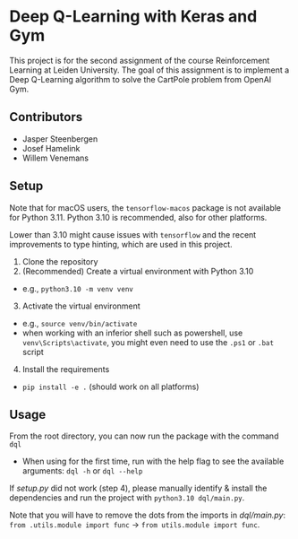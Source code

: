# Deep Q-Learning with Keras and Gym

This project is for the second assignment of the course Reinforcement Learning at Leiden University.
The goal of this assignment is to implement a Deep Q-Learning algorithm to solve the CartPole problem from OpenAI Gym.

## Contributors

- Jasper Steenbergen
- Josef Hamelink
- Willem Venemans

## Setup

Note that for macOS users, the `tensorflow-macos` package is not available for Python 3.11.
Python 3.10 is recommended, also for other platforms.

Lower than 3.10 might cause issues with `tensorflow` and the recent improvements to type hinting, which are used in this project.

1. Clone the repository
2. (Recommended) Create a virtual environment with Python 3.10
  - e.g., `python3.10 -m venv venv`
3. Activate the virtual environment
  - e.g., `source venv/bin/activate`
  - when working with an inferior shell such as powershell, use `venv\Scripts\activate`, you might even need to use the `.ps1` or `.bat` script
4. Install the requirements
  - `pip install -e .` (should work on all platforms)

## Usage

From the root directory, you can now run the package with the command `dql`
  - When using for the first time, run with the help flag to see the available arguments: `dql -h` or `dql --help`

If _setup.py_ did not work (step 4), please manually identify & install the dependencies and run the project with `python3.10 dql/main.py`.

Note that you will have to remove the dots from the imports in _dql/main.py_: `from .utils.module import func` $\to$ `from utils.module import func`.
